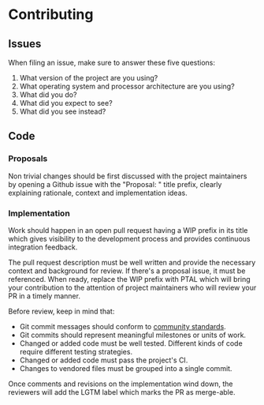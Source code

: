 # Contributing
## Issues
When filing an issue, make sure to answer these five questions:

1. What version of the project are you using?
2. What operating system and processor architecture are you using?
3. What did you do?
4. What did you expect to see?
5. What did you see instead?

## Code
### Proposals
Non trivial changes should be first discussed with the project maintainers by
opening a Github issue with the "Proposal: " title prefix, clearly explaining
rationale, context and implementation ideas.

### Implementation
Work should happen in an open pull request having a WIP prefix in its
title which gives visibility to the development process and provides
continuous integration feedback.

The pull request description must be well written and provide the necessary
context and background for review. If there's a proposal issue, it must be
referenced. When ready, replace the WIP prefix with PTAL which will
bring your contribution to the attention of project maintainers who will review
your PR in a timely manner.

Before review, keep in mind that:
- Git commit messages should conform to [community standards](http://tbaggery.com/2008/04/19/a-note-about-git-commit-messages.html).
- Git commits should represent meaningful milestones or units of work.
- Changed or added code must be well tested. Different kinds of code
  require different testing strategies.
- Changed or added code must pass the project's CI.
- Changes to vendored files must be grouped into a single commit.

Once comments and revisions on the implementation wind down, the reviewers will
add the LGTM label which marks the PR as merge-able.

